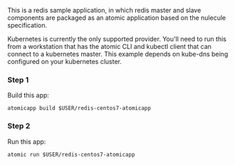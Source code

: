 This is a redis sample application, in which redis master and slave components are packaged as an atomic application based on the nulecule specification. 

Kubernetes is currently the only supported provider. You'll need to run this from a workstation that has the atomic CLI and kubectl client that can connect to a kubernetes master. This example depends on kube-dns being configured on your kubernetes cluster.

### Step 1

Build this app:

```
atomicapp build $USER/redis-centos7-atomicapp
```

### Step 2 

Run this app:

```
atomic run $USER/redis-centos7-atomicapp
```


